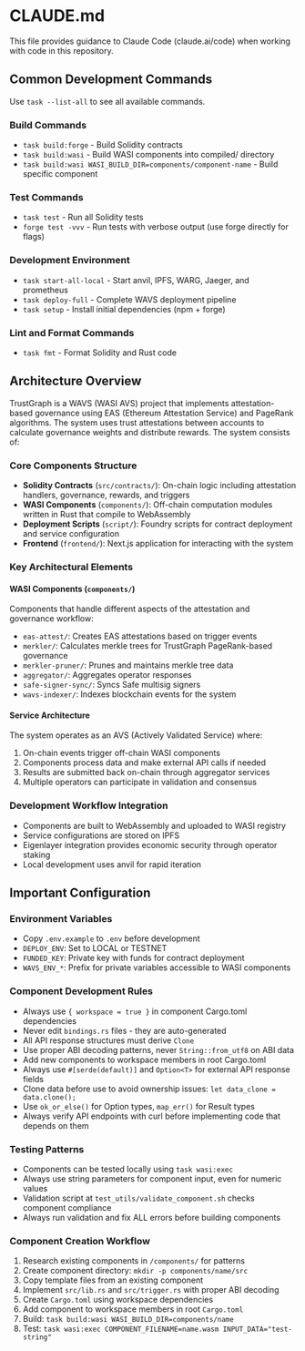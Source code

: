 # CLAUDE.md

This file provides guidance to Claude Code (claude.ai/code) when working with code in this repository.

## Common Development Commands

Use `task --list-all` to see all available commands.

### Build Commands
- `task build:forge` - Build Solidity contracts
- `task build:wasi` - Build WASI components into compiled/ directory
- `task build:wasi WASI_BUILD_DIR=components/component-name` - Build specific component

### Test Commands
- `task test` - Run all Solidity tests
- `forge test -vvv` - Run tests with verbose output (use forge directly for flags)

### Development Environment
- `task start-all-local` - Start anvil, IPFS, WARG, Jaeger, and prometheus
- `task deploy-full` - Complete WAVS deployment pipeline
- `task setup` - Install initial dependencies (npm + forge)

### Lint and Format Commands
- `task fmt` - Format Solidity and Rust code

## Architecture Overview

TrustGraph is a WAVS (WASI AVS) project that implements attestation-based governance using EAS (Ethereum Attestation Service) and PageRank algorithms. The system uses trust attestations between accounts to calculate governance weights and distribute rewards. The system consists of:

### Core Components Structure
- **Solidity Contracts** (`src/contracts/`): On-chain logic including attestation handlers, governance, rewards, and triggers
- **WASI Components** (`components/`): Off-chain computation modules written in Rust that compile to WebAssembly
- **Deployment Scripts** (`script/`): Foundry scripts for contract deployment and service configuration
- **Frontend** (`frontend/`): Next.js application for interacting with the system

### Key Architectural Elements

#### WASI Components (`components/`)

Components that handle different aspects of the attestation and governance workflow:
- `eas-attest/`: Creates EAS attestations based on trigger events
- `merkler/`: Calculates merkle trees for TrustGraph PageRank-based governance
- `merkler-pruner/`: Prunes and maintains merkle tree data
- `aggregator/`: Aggregates operator responses
- `safe-signer-sync/`: Syncs Safe multisig signers
- `wavs-indexer/`: Indexes blockchain events for the system


#### Service Architecture
The system operates as an AVS (Actively Validated Service) where:
1. On-chain events trigger off-chain WASI components
2. Components process data and make external API calls if needed
3. Results are submitted back on-chain through aggregator services
4. Multiple operators can participate in validation and consensus

### Development Workflow Integration
- Components are built to WebAssembly and uploaded to WASI registry
- Service configurations are stored on IPFS
- Eigenlayer integration provides economic security through operator staking
- Local development uses anvil for rapid iteration

## Important Configuration

### Environment Variables
- Copy `.env.example` to `.env` before development
- `DEPLOY_ENV`: Set to LOCAL or TESTNET
- `FUNDED_KEY`: Private key with funds for contract deployment
- `WAVS_ENV_*`: Prefix for private variables accessible to WASI components

### Component Development Rules
- Always use `{ workspace = true }` in component Cargo.toml dependencies
- Never edit `bindings.rs` files - they are auto-generated
- All API response structures must derive `Clone`
- Use proper ABI decoding patterns, never `String::from_utf8` on ABI data
- Add new components to workspace members in root Cargo.toml
- Always use `#[serde(default)]` and `Option<T>` for external API response fields
- Clone data before use to avoid ownership issues: `let data_clone = data.clone();`
- Use `ok_or_else()` for Option types, `map_err()` for Result types
- Always verify API endpoints with curl before implementing code that depends on them

### Testing Patterns
- Components can be tested locally using `task wasi:exec`
- Always use string parameters for component input, even for numeric values
- Validation script at `test_utils/validate_component.sh` checks component compliance
- Always run validation and fix ALL errors before building components

### Component Creation Workflow
1. Research existing components in `/components/` for patterns
2. Create component directory: `mkdir -p components/name/src`
3. Copy template files from an existing component
4. Implement `src/lib.rs` and `src/trigger.rs` with proper ABI decoding
5. Create `Cargo.toml` using workspace dependencies
6. Add component to workspace members in root `Cargo.toml`
7. Build: `task build:wasi WASI_BUILD_DIR=components/name`
8. Test: `task wasi:exec COMPONENT_FILENAME=name.wasm INPUT_DATA="test-string"`
